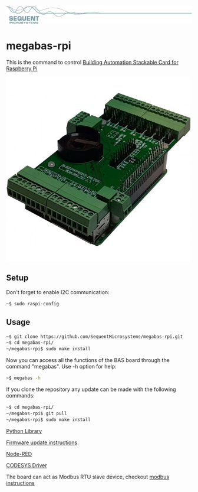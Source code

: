 [![megabas-rpi](res/sequent.jpg)](https://www.sequentmicrosystems.com)

# megabas-rpi

This is the command to control [Building Automation Stackable Card for Raspberry Pi](https://sequentmicrosystems.com/products/building-automation-8-layer-stackable-hat-v4-for-raspberry-pi)

![MEGA-BAS](res/megabas.jpg)

## Setup

Don't forget to enable I2C communication:
```bash
~$ sudo raspi-config
```

## Usage

```bash
~$ git clone https://github.com/SequentMicrosystems/megabas-rpi.git
~$ cd megabas-rpi/
~/megabas-rpi$ sudo make install
```

Now you can access all the functions of the BAS board through the command "megabas". Use -h option for help:
```bash
~$ megabas -h
```

If you clone the repository any update can be made with the following commands:

```bash
~$ cd megabas-rpi/  
~/megabas-rpi$ git pull
~/megabas-rpi$ sudo make install
```  
[Python Library](python/README.md)

[Firmware update instructions](update/README.md).

[Node-RED](https://github.com/SequentMicrosystems/megabas-rpi/tree/master/node-red-contrib-sm-bas)

[CODESYS Driver](https://github.com/SequentMicrosystems/megabas-rpi/tree/master/CODESYS)

The board can act as Modbus RTU slave device, checkout [modbus instructions](MODBUS.md)
